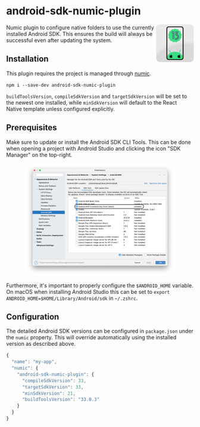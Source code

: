 # android-sdk-numic-plugin

<img align="right" src="https://github.com/tobua/android-sdk-numic-plugin/raw/main/logo.png" width="20%" alt="Android SDK Numic Plugin Logo" />

Numic plugin to configure native folders to use the currently installed Android SDK. This ensures the build will always be successful even after updating the system.

## Installation

This plugin requires the project is managed through [numic](https://npmjs.com/numic).

```
npm i --save-dev android-sdk-numic-plugin
```

`buildToolsVersion`, `compileSdkVersion` and `targetSdkVersion` will be set to the newest one installed, while `minSdkVersion` will default to the React Native template unless configured explicitly.

## Prerequisites

Make sure to update or install the Android SDK CLI Tools. This can be done when opening a project with Android Studio and clicking the icon "SDK Manager" on the top-right.

<p align="center">
  <img src="https://github.com/tobua/android-sdk-numic-plugin/raw/main/update.png" width="80%" alt="Updating Android CLI Tools" />
</p>

Furthermore, it's important to properly configure the `$ANDROID_HOME` variable. On macOS when installing Android Studio this can be set to `export ANDROID_HOME=$HOME/Library/Android/sdk` in `~/.zshrc`.

## Configuration

The detailed Android SDK versions can be configured in `package.json` under the `numic` property. This will override automatically using the installed version as described above.

```js
{
  "name": "my-app",
  "numic": {
    "android-sdk-numic-plugin": {
      "compileSdkVersion": 33,
      "targetSdkVersion": 33,
      "minSdkVersion": 21,
      "buildToolsVersion": "33.0.3"
    }
  }
}
```
